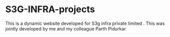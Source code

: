 # S3G-INFRA-projects
This is a dynamic website developed for S3g infra private limited . This was jointly developed by me and my colleague Parth Pidurkar
